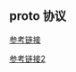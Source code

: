 



## proto 协议

[参考链接](<https://www.cnblogs.com/tohxyblog/p/8974763.html>)

[参考链接2](<https://www.cnblogs.com/tohxyblog/p/8974763.html>)






